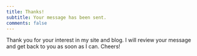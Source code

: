 ```yaml
---
title: Thanks!
subtitle: Your message has been sent.
comments: false
---
```


Thank you for your interest in my site and blog. I will review your message and get back to you as soon as I can. Cheers!
